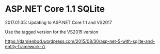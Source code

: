 # ASP.NET Core 1.1 SQLite

2017.01.05: Updating to ASP.NET Core 1.1 and VS2017

Use the tagged version for the VS2015 version

https://damienbod.wordpress.com/2015/08/30/asp-net-5-with-sqlite-and-entity-framework-7/
